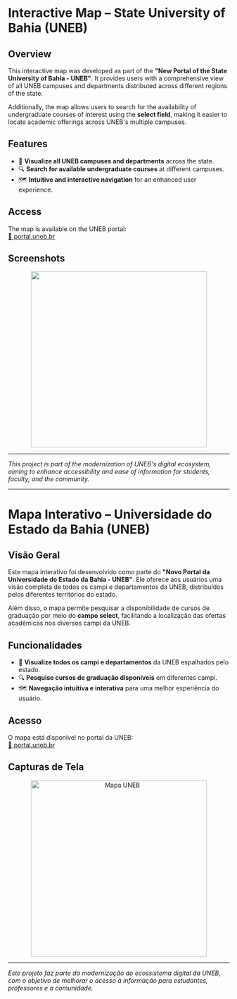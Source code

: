 # Interactive Map – State University of Bahia (UNEB)  

## Overview  

This interactive map was developed as part of the **"New Portal of the State University of Bahia - UNEB"**. It provides users with a comprehensive view of all UNEB campuses and departments distributed across different regions of the state.  

Additionally, the map allows users to search for the availability of undergraduate courses of interest using the **select field**, making it easier to locate academic offerings across UNEB's multiple campuses.  

## Features  

- 📍 **Visualize all UNEB campuses and departments** across the state.  
- 🔍 **Search for available undergraduate courses** at different campuses.  
- 🗺️ **Intuitive and interactive navigation** for an enhanced user experience.  

## Access  

The map is available on the UNEB portal:  
[🔗 portal.uneb.br](https://portal.uneb.br)  

## Screenshots  

<div align="center">
  <img src="./assets/map-screenshot1.png" alt=""Mapa UNEB" width="400"/>
</div>  

---

_This project is part of the modernization of UNEB's digital ecosystem, aiming to enhance accessibility and ease of information for students, faculty, and the community._  


***
# Mapa Interativo – Universidade do Estado da Bahia (UNEB)  

## Visão Geral  

Este mapa interativo foi desenvolvido como parte do **"Novo Portal da Universidade do Estado da Bahia - UNEB"**. Ele oferece aos usuários uma visão completa de todos os campi e departamentos da UNEB, distribuídos pelos diferentes territórios do estado.  

Além disso, o mapa permite pesquisar a disponibilidade de cursos de graduação por meio do **campo select**, facilitando a localização das ofertas acadêmicas nos diversos campi da UNEB.  

## Funcionalidades  

- 📍 **Visualize todos os campi e departamentos** da UNEB espalhados pelo estado.  
- 🔍 **Pesquise cursos de graduação disponíveis** em diferentes campi.  
- 🗺️ **Navegação intuitiva e interativa** para uma melhor experiência do usuário.  

## Acesso  

O mapa está disponível no portal da UNEB:  
[🔗 portal.uneb.br](https://portal.uneb.br)  

## Capturas de Tela  

<div align="center">
  <img src="./assets/map-screenshot1.png" alt="Mapa UNEB" width="400"/>
</div>  

---

_Este projeto faz parte da modernização do ecossistema digital da UNEB, com o objetivo de melhorar o acesso à informação para estudantes, professores e a comunidade._  

